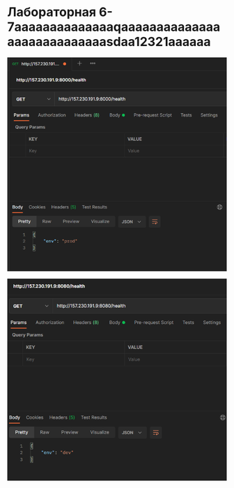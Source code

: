 # Лабораторная 6-7aaaaaaaaaaaaaaqaaaaaaaaaaaaaaaaaaaaaaaaaaaasdaa12321aaaaaa

![](img/1.PNG)

![](img/2.PNG)
